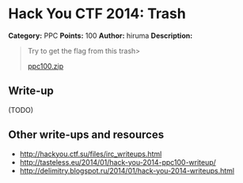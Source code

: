 # Hack You CTF 2014: Trash

**Category:** PPC
**Points:** 100
**Author:** hiruma
**Description:**

> Try to get the flag from this trash>
>
> [ppc100.zip](ppc100.zip)

## Write-up

(TODO)

## Other write-ups and resources

* <http://hackyou.ctf.su/files/irc_writeups.html>
* <http://tasteless.eu/2014/01/hack-you-2014-ppc100-writeup/>
* <http://delimitry.blogspot.ru/2014/01/hack-you-2014-writeups.html>
